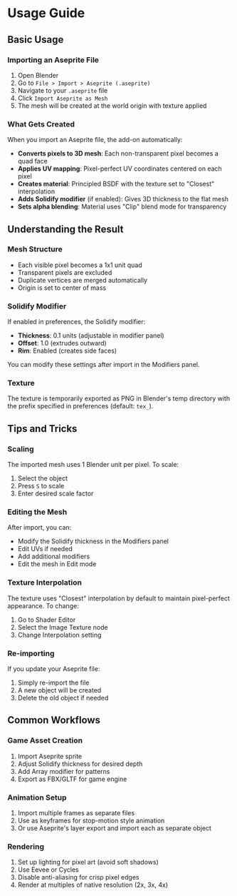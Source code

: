 # Usage Guide

## Basic Usage

### Importing an Aseprite File

1. Open Blender
2. Go to `File > Import > Aseprite (.aseprite)`
3. Navigate to your `.aseprite` file
4. Click `Import Aseprite as Mesh`
5. The mesh will be created at the world origin with texture applied

### What Gets Created

When you import an Aseprite file, the add-on automatically:

- **Converts pixels to 3D mesh**: Each non-transparent pixel becomes a quad face
- **Applies UV mapping**: Pixel-perfect UV coordinates centered on each pixel
- **Creates material**: Principled BSDF with the texture set to "Closest" interpolation
- **Adds Solidify modifier** (if enabled): Gives 3D thickness to the flat mesh
- **Sets alpha blending**: Material uses "Clip" blend mode for transparency

## Understanding the Result

### Mesh Structure

- Each visible pixel becomes a 1x1 unit quad
- Transparent pixels are excluded
- Duplicate vertices are merged automatically
- Origin is set to center of mass

### Solidify Modifier

If enabled in preferences, the Solidify modifier:
- **Thickness**: 0.1 units (adjustable in modifier panel)
- **Offset**: 1.0 (extrudes outward)
- **Rim**: Enabled (creates side faces)

You can modify these settings after import in the Modifiers panel.

### Texture

The texture is temporarily exported as PNG in Blender's temp directory with the prefix specified in preferences (default: `tex_`).

## Tips and Tricks

### Scaling

The imported mesh uses 1 Blender unit per pixel. To scale:
1. Select the object
2. Press `S` to scale
3. Enter desired scale factor

### Editing the Mesh

After import, you can:
- Modify the Solidify thickness in the Modifiers panel
- Edit UVs if needed
- Add additional modifiers
- Edit the mesh in Edit mode

### Texture Interpolation

The texture uses "Closest" interpolation by default to maintain pixel-perfect appearance. To change:
1. Go to Shader Editor
2. Select the Image Texture node
3. Change Interpolation setting

### Re-importing

If you update your Aseprite file:
1. Simply re-import the file
2. A new object will be created
3. Delete the old object if needed

## Common Workflows

### Game Asset Creation

1. Import Aseprite sprite
2. Adjust Solidify thickness for desired depth
3. Add Array modifier for patterns
4. Export as FBX/GLTF for game engine

### Animation Setup

1. Import multiple frames as separate files
2. Use as keyframes for stop-motion style animation
3. Or use Aseprite's layer export and import each as separate object

### Rendering

1. Set up lighting for pixel art (avoid soft shadows)
2. Use Eevee or Cycles
3. Disable anti-aliasing for crisp pixel edges
4. Render at multiples of native resolution (2x, 3x, 4x)
